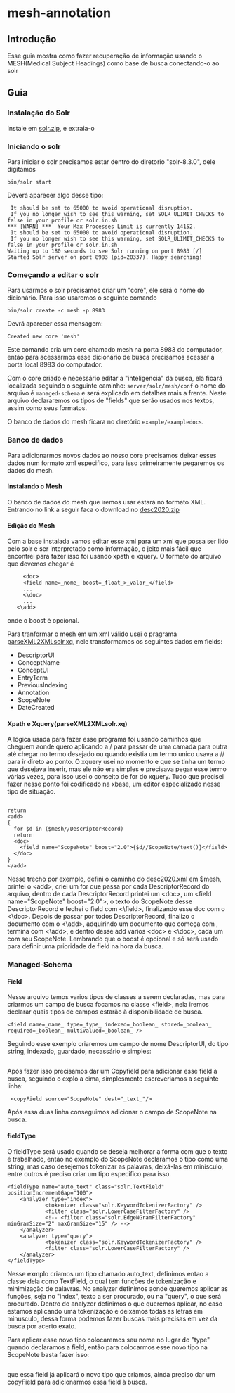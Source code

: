 # mesh-annotation
## Introdução
Esse guia mostra como fazer recuperação de informação usando o MESH(Medical Subject Headings) como base de busca conectando-o ao solr

## Guia
### Instalação do Solr
Instale em [solr.zip](http://ftp.unicamp.br/pub/apache/lucene/solr/8.3.0/solr-8.3.0.zip), e extraia-o

### Iniciando o solr
Para iniciar o solr precisamos estar dentro do diretorio "solr-8.3.0", dele digitamos

```bin/solr start```

Deverá aparecer algo desse tipo:

```*** [WARN] *** Your open file limit is currently 1024.  
 It should be set to 65000 to avoid operational disruption. 
 If you no longer wish to see this warning, set SOLR_ULIMIT_CHECKS to false in your profile or solr.in.sh
*** [WARN] ***  Your Max Processes Limit is currently 14152. 
 It should be set to 65000 to avoid operational disruption. 
 If you no longer wish to see this warning, set SOLR_ULIMIT_CHECKS to false in your profile or solr.in.sh
Waiting up to 180 seconds to see Solr running on port 8983 [/]  
Started Solr server on port 8983 (pid=20337). Happy searching!
```
### Começando a editar o solr
Para usarmos o solr precisamos criar um "core", ele será o nome do dicionário. Para isso usaremos o seguinte comando

```bin/solr create -c mesh -p 8983```

Devrá aparecer essa mensagem: 

```Created new core 'mesh'```

Este comando cria um core chamado mesh na porta 8983 do computador, então para acessarmos esse dicionário de busca precisamos acessar a porta local 8983 do computador.

Com o core criado é necessário editar a "inteligencia" da busca, ela ficará localizada seguindo o seguinte caminho: ```server/solr/mesh/conf``` o nome do arquivo é ```managed-schema``` e será explicado em detalhes mais a frente. Neste arquivo declararemos os tipos de "fields" que serão usados nos textos, assim como seus formatos.

O banco de dados do mesh ficara no diretório ```example/exampledocs```.

### Banco de dados
Para adicionarmos novos dados ao nosso core precisamos deixar esses dados num formato xml especifico, para isso primeiramente pegaremos os dados do mesh.
#### Instalando o Mesh
O banco de dados do mesh que iremos usar estará no formato XML. Entrando no link a seguir faca o download no [desc2020.zip](https://github.com/Iwazo8700/mesh-annotation/blob/master/buid-solr/desc2020.zip)

#### Edição do Mesh
Com a base instalada vamos editar esse xml para um xml que possa ser lido pelo solr e ser interpretado como informação, o jeito mais fácil que encontrei para fazer isso foi usando xpath e xquery.
O formato do arquivo que devemos chegar é 
```<add>
     <doc>
     <field name=_nome_ boost=_float_>_valor_</field>
     ...
     <\doc>
     ...
   <\add>
```
onde o boost é opcional.

Para tranformar o mesh em um xml válido usei o pragrama [parseXML2XMLsolr.xq](https://github.com/Iwazo8700/mesh-annotation/blob/master/buid-solr/parseXML2XMLsolr.xq), nele transformamos os seguintes dados em fields:
* DescriptorUI
* ConceptName
* ConceptUI
* EntryTerm
* PreviousIndexing
* Annotation
* ScopeNote
* DateCreated
#### Xpath e Xquery(parseXML2XMLsolr.xq)
A lógica usada para fazer esse programa foi usando caminhos que cheguem aonde quero aplicando a / para passar de uma camada para outra até chegar no termo desejado ou quando existia um termo unico usava a // para ir direto ao ponto. O xquery usei no momento e que se tinha um termo que desejava inserir, mas ele não era simples e precisava pegar esse termo várias vezes, para isso usei o conseito de for do xquery. Tudo que precisei fazer nesse ponto foi codificado na xbase, um editor especializado nesse tipo de situação.

```let $mesh := doc("/home/enzo/Documentos/Docker/desc2020.xml")

return
<add>
{
  for $d in ($mesh//DescriptorRecord)
  return
  <doc>
    <field name="ScopeNote" boost="2.0">{$d//ScopeNote/text()}</field>
  </doc>
}
</add>
```

Nesse trecho por exemplo, defini o caminho do desc2020.xml em $mesh, printei o \<add\>, criei um for que passa por cada DescriptorRecord do arquivo, dentro de cada DescriptorRecord printei um \<doc\>, um \<field name="ScopeNote" boost="2.0"\>, o texto do ScopeNote desse DescriptorRecord e fechei o field com \<\\field\>, finalizando esse doc com o <\doc>. Depois de passar por todos DescriptorRecord, finalizo o documento com o \<\\add\>, adquirindo um documento que começa com <add>, termina com \<\\add\>, e dentro desse add vários \<doc\> e \<\\doc\>, cada um com seu ScopeNote. Lembrando que o boost é opcional e só será usado para definir uma prioridade de field na hora da busca.


### Managed-Schema
#### Field
Nesse arquivo temos varios tipos de classes a serem declaradas, mas para criarmos um campo de busca focamos na classe \<field\>, nela iremos declarar quais tipos de campos estarão à disponibilidade de busca.

```<field name=_name_ type=_type_ indexed=_boolean_ stored=_boolean_ required=_boolean_ multiValued=_boolean_ />```

Seguindo esse exemplo criaremos um campo de nome DescriptorUI, do tipo string, indexado, guardado, necassário e simples:

```<field name="ScopeNote" type="string" indexed="true" stored="true" required="false" multiValued="false" />
```

Após fazer isso precisamos dar um Copyfield para adicionar esse field à busca, seguindo o explo a cima, simplesmente escreveriamos a seguinte linha:

``` <copyField source="ScopeNote" dest="_text_"/>```

Após essa duas linha conseguimos adicionar o campo de ScopeNote na busca.

#### fieldType

O fieldType será usado quando se deseja melhorar a forma com que o texto é trabalhado, então no exemplo do ScopeNote declaramos o tipo como uma string, mas caso desejemos tokenizar as palavras, deixá-las em minisculo, entre outros é preciso criar um tipo especifico para isso.
```
<fieldType name="auto_text" class="solr.TextField" positionIncrementGap="100">
    <analyzer type="index">
            <tokenizer class="solr.KeywordTokenizerFactory" />
            <filter class="solr.LowerCaseFilterFactory" />
            <!-- <filter class="solr.EdgeNGramFilterFactory" minGramSize="2" maxGramSize="15" /> -->
    </analyzer>
    <analyzer type="query">
            <tokenizer class="solr.KeywordTokenizerFactory" />
            <filter class="solr.LowerCaseFilterFactory" />
    </analyzer>
</fieldType>
```
Nesse exmplo criamos um tipo chamado auto_text, definimos entao a classe dela como TextField, o qual tem funções de tokenização e minimização de palavras. No analyzer definimos aonde queremos aplicar as funções, seja no "index", texto a ser procurado, ou na "query", o que será procurado. Dentro do analyzer definimos o que queremos aplicar, no caso estamos aplicando uma tokenização e deixamos todas as letras em minusculo, dessa forma podemos fazer buscas mais precisas em vez da busca por acerto exato.

Para aplicar esse novo tipo colocaremos seu nome no lugar do "type" quando declaramos a field, então para colocarmos esse novo tipo na ScopeNote basta fazer isso:

```<field name="ScopeNote" type="auto_text" indexed="true" stored="true" required="false" multiValued="false" />
```
que essa field já aplicará o novo tipo que criamos, ainda  preciso dar um copyField para adicionarmos essa field à busca.




    


